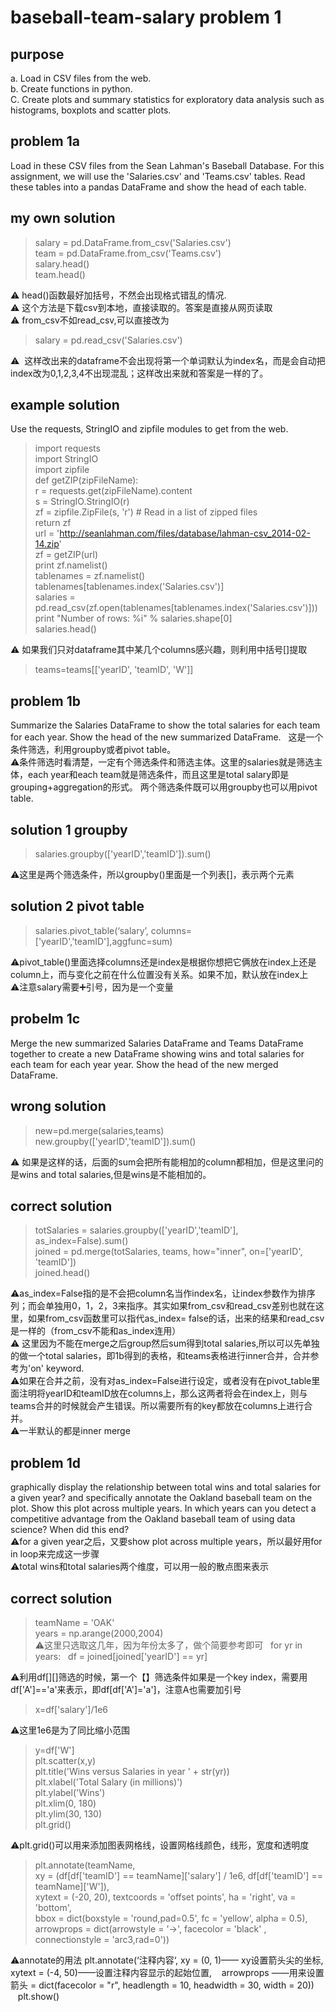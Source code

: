 # baseball-team-salary problem 1

## purpose  
a. Load in CSV files from the web.  
b. Create functions in python.  
C. Create plots and summary statistics for exploratory data analysis such as histograms, boxplots and scatter plots.  

## problem 1a  
Load in these CSV files from the Sean Lahman's Baseball Database. For this assignment, we will use the 'Salaries.csv' and 'Teams.csv' tables. Read these tables into a pandas DataFrame and show the head of each table.  

## my own solution    
> salary = pd.DataFrame.from_csv('Salaries.csv')  
> team = pd.DataFrame.from_csv('Teams.csv')  
> salary.head()  
> team.head()  

⚠️ head()函数最好加括号，不然会出现格式错乱的情况.  
⚠️ 这个方法是下载csv到本地，直接读取的。答案是直接从网页读取  
⚠️ from_csv不如read_csv,可以直接改为  
> salary = pd.read_csv('Salaries.csv')  

⚠️  这样改出来的dataframe不会出现将第一个单词默认为index名，而是会自动把index改为0,1,2,3,4不出现混乱；这样改出来就和答案是一样的了。

## example solution  
Use the requests, StringIO and zipfile modules to get from the web.    
> import requests  
> import StringIO  
> import zipfile  
> def getZIP(zipFileName):  
    r = requests.get(zipFileName).content  
    s = StringIO.StringIO(r)  
    zf = zipfile.ZipFile(s, 'r') # Read in a list of zipped files  
    return zf  
> url = 'http://seanlahman.com/files/database/lahman-csv_2014-02-14.zip'  
zf = getZIP(url)  
print zf.namelist()  
tablenames = zf.namelist()  
tablenames[tablenames.index('Salaries.csv')]  
salaries = pd.read_csv(zf.open(tablenames[tablenames.index('Salaries.csv')]))  
print "Number of rows: %i" % salaries.shape[0]  
salaries.head()  
 
⚠️ 如果我们只对dataframe其中某几个columns感兴趣，则利用中括号[]提取  
> teams=teams[['yearID', 'teamID', 'W']]  
## problem 1b   
Summarize the Salaries DataFrame to show the total salaries for each team for each year. Show the head of the new summarized DataFrame.  
这是一个条件筛选，利用groupby或者pivot table。  
⚠️条件筛选时看清楚，一定有个筛选条件和筛选主体。这里的salaries就是筛选主体，each year和each team就是筛选条件，而且这里是total salary即是grouping+aggregation的形式。 两个筛选条件既可以用groupby也可以用pivot table.  
## solution 1 groupby 
> salaries.groupby(['yearID','teamID']).sum()  

⚠️这里是两个筛选条件，所以groupby()里面是一个列表[]，表示两个元素  

## solution 2 pivot table  
> salaries.pivot_table(‘salary’, columns= ['yearID','teamID'],aggfunc=sum)  

⚠️pivot_table()里面选择columns还是index是根据你想把它俩放在index上还是column上，而与变化之前在什么位置没有关系。如果不加，默认放在index上  
⚠️注意salary需要➕引号，因为是一个变量

## probelm 1c  
Merge the new summarized Salaries DataFrame and Teams DataFrame together to create a new DataFrame showing wins and total salaries for each team for each year year. Show the head of the new merged DataFrame.  

## wrong solution  
> new=pd.merge(salaries,teams)  
new.groupby(['yearID','teamID']).sum()  

⚠️ 如果是这样的话，后面的sum会把所有能相加的column都相加，但是这里问的是wins and total salaries,但是wins是不能相加的。  

## correct solution  
> totSalaries = salaries.groupby(['yearID','teamID'], as_index=False).sum()  
joined = pd.merge(totSalaries, teams, how="inner", on=['yearID', 'teamID'])  
joined.head()  

⚠️as_index=False指的是不会把column名当作index名，让index参数作为排序列；而会单独用0，1，2，3来指序。其实如果from_csv和read_csv差别也就在这里，如果from_csv函数里可以指代as_index= false的话，出来的结果和read_csv是一样的（from_csv不能和as_index连用）  
⚠️ 这里因为不能在merge之后group然后sum得到total salaries,所以可以先单独的做一个total salaries，即1b得到的表格，和teams表格进行inner合并，合并参考为'on' keyword.  
⚠️如果在合并之前，没有对as_index=False进行设定，或者没有在pivot_table里面注明将yearID和teamID放在columns上，那么这两者将会在index上，则与teams合并的时候就会产生错误。所以需要所有的key都放在columns上进行合并。  
⚠️一半默认的都是inner merge

## problem 1d  
graphically display the relationship between total wins and total salaries for a given year? and specifically annotate the Oakland baseball team on the plot. Show this plot across multiple years. In which years can you detect a competitive advantage from the Oakland baseball team of using data science? When did this end?  
⚠️for a given year之后，又要show plot across multiple years，所以最好用for in loop来完成这一步骤  
⚠️total wins和total salaries两个维度，可以用一般的散点图来表示  

## correct solution  
> teamName = 'OAK'  
years = np.arange(2000,2004)  
⚠️这里只选取这几年，因为年份太多了，做个简要参考即可  
>for yr in years:  
>    df = joined[joined['yearID'] == yr]  

⚠️利用df[][]筛选的时候，第一个【】筛选条件如果是一个key index，需要用df['A']=='a'来表示，即df[df['A']='a']，注意A也需要加引号  
> x=df['salary']/1e6  

⚠️这里1e6是为了同比缩小范围  
> y=df['W']  
plt.scatter(x,y)  
plt.title('Wins versus Salaries in year ' + str(yr))  
plt.xlabel('Total Salary (in millions)')  
plt.ylabel('Wins')  
plt.xlim(0, 180)  
plt.ylim(30, 130)  
plt.grid()  

⚠️plt.grid()可以用来添加图表网格线，设置网格线颜色，线形，宽度和透明度  

> plt.annotate(teamName,   
xy = (df[df['teamID'] == teamName]['salary'] / 1e6,  df[df['teamID'] == teamName]['W']),  
xytext = (-20, 20), textcoords = 'offset points', ha = 'right', va = 'bottom',  
bbox = dict(boxstyle = 'round,pad=0.5', fc = 'yellow', alpha = 0.5),  
arrowprops = dict(arrowstyle = '->', facecolor = 'black' , connectionstyle = 'arc3,rad=0'))  

⚠️annotate的用法 plt.annotate(‘注释内容‘, xy = (0, 1)—— xy设置箭头尖的坐标, xytext = (-4, 50)——设置注释内容显示的起始位置,
    arrowprops ——用来设置箭头  = dict(facecolor = "r", headlength = 10, headwidth = 30, width = 20))  
    plt.show()  
    
    
    
    






 
